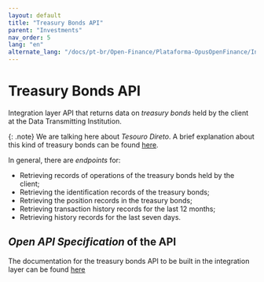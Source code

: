 ```yaml
---
layout: default
title: "Treasury Bonds API"
parent: "Investments"
nav_order: 5
lang: "en"
alternate_lang: "/docs/pt-br/Open-Finance/Plataforma-OpusOpenFinance/Integração/dados-investimentos/dados-tesouro/"
---
```


# Treasury Bonds API

Integration layer API that returns data on *treasury bonds* held by the client at the Data Transmitting Institution.

{: .note}
We are talking here about *Tesouro Direto*. A brief explanation about this kind of treasury bonds can be found [here][OOF-Investimentos].

In general, there are *endpoints* for:

- Retrieving records of operations of the treasury bonds held by the client;
- Retrieving the identification records of the treasury bonds;
- Retrieving the position records in the treasury bonds;
- Retrieving transaction history records for the last 12 months;
- Retrieving history records for the last seven days.

## *Open API Specification* of the API

The documentation for the treasury bonds API to be built in the integration layer can be found [here][API-Treasury-Bonds]

[API-Treasury-Bonds]: ../../../../../swagger-ui/index.html?api=en-data-treasury-bonds
[OOF-Investimentos]: ../OOF-Investimento.html
